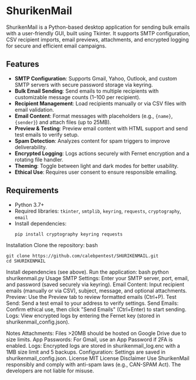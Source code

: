 # ShurikenMail

ShurikenMail is a Python-based desktop application for sending bulk emails with a user-friendly GUI, built using Tkinter. It supports SMTP configuration, CSV recipient imports, email previews, attachments, and encrypted logging for secure and efficient email campaigns.

## Features
- **SMTP Configuration**: Supports Gmail, Yahoo, Outlook, and custom SMTP servers with secure password storage via keyring.
- **Bulk Email Sending**: Send emails to multiple recipients with customizable message counts (1–100 per recipient).
- **Recipient Management**: Load recipients manually or via CSV files with email validation.
- **Email Content**: Format messages with placeholders (e.g., `{name}`, `{sender}`) and attach files (up to 25MB).
- **Preview & Testing**: Preview email content with HTML support and send test emails to verify setup.
- **Spam Detection**: Analyzes content for spam triggers to improve deliverability.
- **Encrypted Logging**: Logs actions securely with Fernet encryption and a rotating file handler.
- **Theming**: Toggle between light and dark modes for better usability.
- **Ethical Use**: Requires user consent to ensure responsible emailing.

## Requirements
- Python 3.7+
- Required libraries: `tkinter`, `smtplib`, `keyring`, `requests`, `cryptography`, `email`
- Install dependencies:
  ```bash
  pip install cryptography keyring requests
Installation
Clone the repository:
bash
```
git clone https://github.com/calebpentest/SHURIKENMAIL.git
cd SHURIKENMAIL
```
Install dependencies (see above).
Run the application:
bash
python shurikenmail.py
Usage
SMTP Settings: Enter your SMTP server, port, email, and password (saved securely via keyring).
Email Content: Input recipient emails (manually or via CSV), subject, message, and optional attachments.
Preview: Use the Preview tab to review formatted emails (Ctrl+P).
Test Send: Send a test email to your address to verify settings.
Send Emails: Confirm ethical use, then click "Send Emails" (Ctrl+Enter) to start sending.
Logs: View encrypted logs by entering the Fernet key (stored in shurikenmail_config.json).

Notes
Attachments: Files >20MB should be hosted on Google Drive due to size limits.
App Passwords: For Gmail, use an App Password if 2FA is enabled.
Logs: Encrypted logs are stored in shurikenmail_log.enc with a 1MB size limit and 5 backups.
Configuration: Settings are saved in shurikenmail_config.json.
License
MIT License
Disclaimer
Use ShurikenMail responsibly and comply with anti-spam laws (e.g., CAN-SPAM Act). The developers are not liable for misuse.
